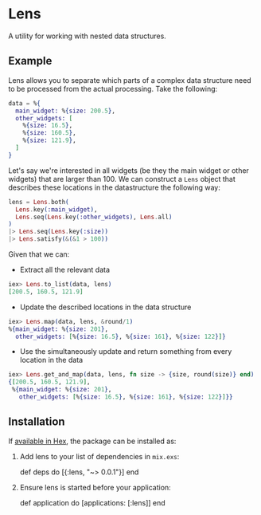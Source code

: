 # Lens

A utility for working with nested data structures.

## Example

Lens allows you to separate which parts of a complex data structure need to be processed from the actual
processing. Take the following:

```elixir
data = %{
  main_widget: %{size: 200.5},
  other_widgets: [
    %{size: 16.5},
    %{size: 160.5},
    %{size: 121.9},
  ]
}
```

Let's say we're interested in all widgets (be they the main widget or other widgets) that are larger than 100.
We can construct a `Lens` object that describes these locations in the datastructure the following way:

```elixir
lens = Lens.both(
  Lens.key(:main_widget),
  Lens.seq(Lens.key(:other_widgets), Lens.all)
)
|> Lens.seq(Lens.key(:size))
|> Lens.satisfy(&(&1 > 100))
```

Given that we can:

* Extract all the relevant data

```elixir
iex> Lens.to_list(data, lens)
[200.5, 160.5, 121.9]
```

* Update the described locations in the data structure

```elixir
iex> Lens.map(data, lens, &round/1)
%{main_widget: %{size: 201},
  other_widgets: [%{size: 16.5}, %{size: 161}, %{size: 122}]}
```

* Use the simultaneously update and return something from every location in the data

```elixir
iex> Lens.get_and_map(data, lens, fn size -> {size, round(size)} end)
{[200.5, 160.5, 121.9],
 %{main_widget: %{size: 201},
   other_widgets: [%{size: 16.5}, %{size: 161}, %{size: 122}]}}
```

## Installation

If [available in Hex](https://hex.pm/docs/publish), the package can be installed as:

  1. Add lens to your list of dependencies in `mix.exs`:

        def deps do
          [{:lens, "~> 0.0.1"}]
        end

  2. Ensure lens is started before your application:

        def application do
          [applications: [:lens]]
        end

